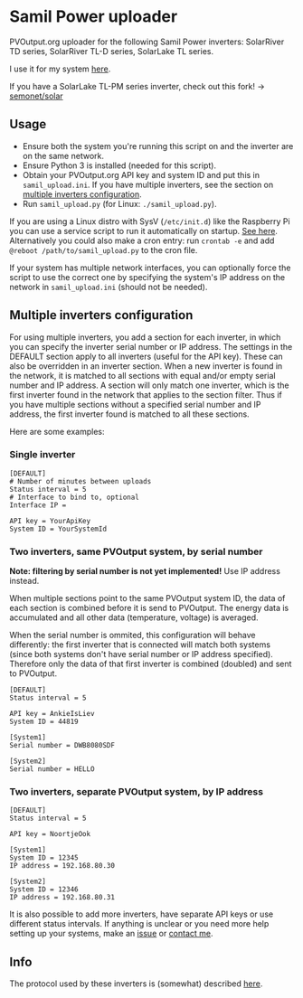 # Samil Power uploader

PVOutput.org uploader for the following Samil Power inverters: SolarRiver TD
series, SolarRiver TL-D series, SolarLake TL series.

I use it for my system [here](http://pvoutput.org/intraday.jsp?sid=44819).

If you have a SolarLake TL-PM series inverter, check out this fork! ->
[semonet/solar](https://github.com/semonet/solar)

## Usage

* Ensure both the system you're running this script on and the inverter are on
the same network.
* Ensure Python 3 is installed (needed for this script).
* Obtain your PVOutput.org API key and system ID and put this in
`samil_upload.ini`. If you have multiple inverters, see the section on
[multiple inverters configuration](#multiple-inverters-configuration).
* Run `samil_upload.py` (for Linux: `./samil_upload.py`).

If you are using a Linux distro with SysV (`/etc/init.d`) like the Raspberry Pi
you can use a service script to run it automatically on startup.
[See here](https://github.com/mhvis/solar/tree/master/sysv). Alternatively you
could also make a cron entry: run `crontab -e` and add
`@reboot /path/to/samil_upload.py` to the cron file.

If your system has multiple network interfaces, you can optionally force the
script to use the correct one by specifying the system's IP address on the
network in `samil_upload.ini` (should not be needed).

## Multiple inverters configuration

For using multiple inverters, you add a section for each inverter, in which you
can specify the inverter serial number or IP address. The settings in the
DEFAULT section apply to all inverters (useful for the API key). These can also
be overridden in an inverter section. When a new inverter is found in the
network, it is matched to all sections with equal and/or
empty serial number and IP address. A section will only match one inverter,
which is the first inverter found in the network that applies to the section
filter. Thus if you have multiple sections without a specified serial number and
IP address, the first inverter found is matched to all these sections.

Here are some examples:

### Single inverter

```
[DEFAULT]
# Number of minutes between uploads
Status interval = 5
# Interface to bind to, optional
Interface IP =

API key = YourApiKey
System ID = YourSystemId
```

### Two inverters, same PVOutput system, by serial number

**Note: filtering by serial number is not yet implemented!** Use IP address
instead.

When multiple sections point to the same PVOutput system ID, the data of each
section is combined before it is send to PVOutput. The energy data is
accumulated and all other data (temperature, voltage) is averaged.

When the serial number is ommited, this configuration will behave differently:
the first inverter that is connected will match both systems (since both systems
don't have serial number or IP address specified). Therefore only the data of
that first inverter is combined (doubled) and sent to PVOutput.

```
[DEFAULT]
Status interval = 5

API key = AnkieIsLiev
System ID = 44819

[System1]
Serial number = DWB8080SDF

[System2]
Serial number = HELLO
```

### Two inverters, separate PVOutput system, by IP address

```
[DEFAULT]
Status interval = 5

API key = NoortjeOok

[System1]
System ID = 12345
IP address = 192.168.80.30

[System2]
System ID = 12346
IP address = 192.168.80.31
```

It is also possible to add more inverters, have separate API keys or use
different status intervals. If anything is unclear or you need more help setting
up your systems, make an [issue](https://github.com/mhvis/solar/issues) or
[contact me](mailto:mail@maartenvisscher.nl).

## Info

The protocol used by these inverters is (somewhat) described
[here](https://github.com/mhvis/solar/wiki/Communication-protocol).
